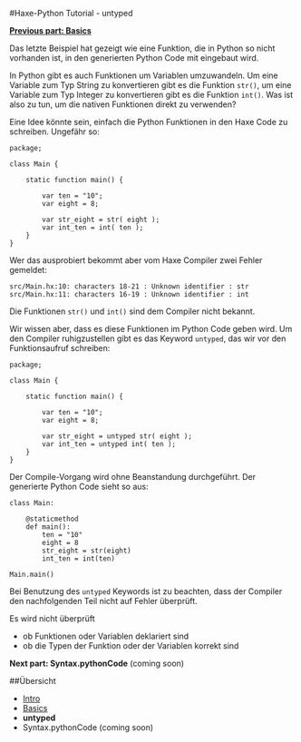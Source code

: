 #Haxe-Python Tutorial - untyped

**[Previous part: Basics]()**

Das letzte Beispiel hat gezeigt wie eine Funktion, die in Python so nicht vorhanden ist, in den generierten Python Code mit eingebaut wird.

In Python gibt es auch Funktionen um Variablen umzuwandeln. Um eine Variable zum Typ String zu konvertieren gibt es die Funktion `str()`, um eine Variable zum Typ Integer zu konvertieren gibt es die Funktion `int()`. Was ist also zu tun, um die nativen Funktionen direkt zu verwenden?

Eine Idee könnte sein, einfach die Python Funktionen in den Haxe Code zu schreiben. Ungefähr so:

    package;
    
    class Main {
    	
    	static function main() {
    		
    		var ten = "10";
    		var eight = 8;
    		
    		var str_eight = str( eight );
    		var int_ten = int( ten );
    	}
    }

Wer das ausprobiert bekommt aber vom Haxe Compiler zwei Fehler gemeldet:

    src/Main.hx:10: characters 18-21 : Unknown identifier : str  
    src/Main.hx:11: characters 16-19 : Unknown identifier : int
    
Die Funktionen `str()` und `int()` sind dem Compiler nicht bekannt.

Wir wissen aber, dass es diese Funktionen im Python Code geben wird. Um den Compiler ruhigzustellen gibt es das Keyword `untyped`, das wir vor den Funktionsaufruf schreiben:

    package;
    
    class Main {
    	
    	static function main() {
    		
    		var ten = "10";
    		var eight = 8;
    		
    		var str_eight = untyped str( eight );
    		var int_ten = untyped int( ten );
    	}
    }

Der Compile-Vorgang wird ohne Beanstandung durchgeführt. Der generierte Python Code sieht so aus:

    class Main:
    
    	@staticmethod
    	def main():
    		ten = "10"
    		eight = 8
    		str_eight = str(eight)
    		int_ten = int(ten)
    
    Main.main()
    
Bei Benutzung des `untyped` Keywords ist zu beachten, dass der Compiler den nachfolgenden Teil nicht auf Fehler überprüft.

Es wird nicht überprüft  

* ob Funktionen oder Variablen deklariert sind
* ob die Typen der Funktion oder der Variablen korrekt sind


**Next part: Syntax.pythonCode** (coming soon)


##Übersicht

* [Intro]()
* [Basics]()
* **untyped**
* Syntax.pythonCode (coming soon)